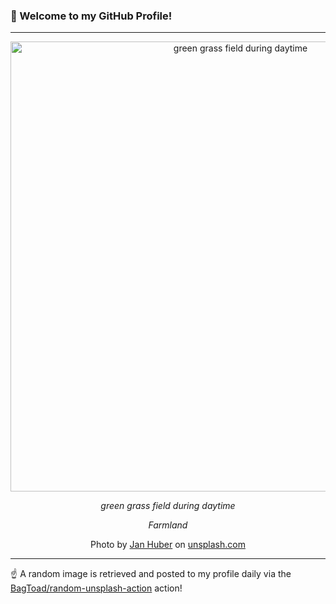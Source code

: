 ### 👋 Welcome to my GitHub Profile!

----

<div align="center">
  <img width="720" src="https://images.unsplash.com/photo-1583606638598-9bf40d382560?crop=entropy&cs=tinysrgb&fit=max&fm=jpg&ixid=M3w1NTI0OTR8MHwxfHJhbmRvbXx8fHx8fHx8fDE3NDUzMDI0NTN8&ixlib=rb-4.0.3&q=80&w=1080" alt="green grass field during daytime">
  
  <em>green grass field during daytime</em>
  
  <em>Farmland</em>
  
  Photo by [Jan Huber](http://jan-huber.ch) on [unsplash.com](https://unsplash.com/)
</div>

----

☝️ A random image is retrieved and posted to my profile daily via the [BagToad/random-unsplash-action](https://github.com/BagToad/random-unsplash-action) action!
